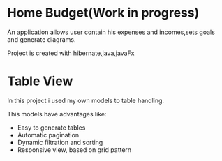# Home Budget(Work in progress)

An application allows user contain his expenses and incomes,sets goals and generate diagrams.

Project is created with hibernate,java,javaFx

# Table View

In this project i used my own models to table handling.

This models have advantages like:
* Easy to generate tables
* Automatic pagination
* Dynamic filtration and sorting
* Responsive view, based on grid pattern





